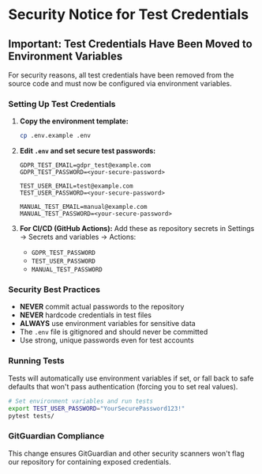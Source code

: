 # Security Notice for Test Credentials

## Important: Test Credentials Have Been Moved to Environment Variables

For security reasons, all test credentials have been removed from the source code and must now be configured via environment variables.

### Setting Up Test Credentials

1. **Copy the environment template:**
   ```bash
   cp .env.example .env
   ```

2. **Edit `.env` and set secure test passwords:**
   ```
   GDPR_TEST_EMAIL=gdpr_test@example.com
   GDPR_TEST_PASSWORD=<your-secure-password>
   
   TEST_USER_EMAIL=test@example.com
   TEST_USER_PASSWORD=<your-secure-password>
   
   MANUAL_TEST_EMAIL=manual@example.com
   MANUAL_TEST_PASSWORD=<your-secure-password>
   ```

3. **For CI/CD (GitHub Actions):**
   Add these as repository secrets in Settings → Secrets and variables → Actions:
   - `GDPR_TEST_PASSWORD`
   - `TEST_USER_PASSWORD`
   - `MANUAL_TEST_PASSWORD`

### Security Best Practices

- **NEVER** commit actual passwords to the repository
- **NEVER** hardcode credentials in test files
- **ALWAYS** use environment variables for sensitive data
- The `.env` file is gitignored and should never be committed
- Use strong, unique passwords even for test accounts

### Running Tests

Tests will automatically use environment variables if set, or fall back to safe defaults that won't pass authentication (forcing you to set real values).

```bash
# Set environment variables and run tests
export TEST_USER_PASSWORD="YourSecurePassword123!"
pytest tests/
```

### GitGuardian Compliance

This change ensures GitGuardian and other security scanners won't flag our repository for containing exposed credentials.